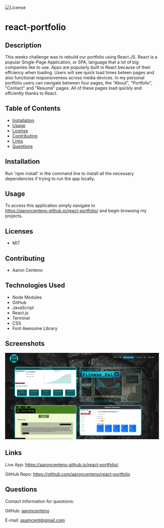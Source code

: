 ![License](https://img.shields.io/static/v1?label=License&message=MIT&color=BLUE)
# react-portfolio

## Description

This weeks challenge was to rebuild our portfolio using React.JS. React is a popular Single-Page Application, or SPA, language that a lot of big companies like to use. Apps are popularly built in React because of their effciency when loading. Users will see quick load times beteen pages and also functional responsiveness across media devices. In my personal portfolio users can navigate between four pages, the "About", "Portfolio", "Contact" and "Resumé" pages. All of these pages load quickly and effciently thanks to React. 

## Table of Contents

* [Installation](#installation)
* [Usage](#usage)
* [License](#license)
* [Contributing](#contributing)
* [Links](#links)
* [Questions](#questions)

## Installation 

Run 'npm install' in the command line to install all the necessary dependencies if trying to run the app locally.

## Usage

To access this application simply navigate to https://aaroncenteno.github.io/react-portfolio/  and begin browsing my projects. 

## Licenses

* MIT

## Contributing

* Aaron Centeno

## Technologies Used
* Node Modules
* GitHub
* JavaScript
* React.js
* Terminal
* CSS
* Font Awesome Library

## Screenshots

<img src="./public/react-portfolio.jpg">

## Links

Live App: https://aaroncenteno.github.io/react-portfolio/

GitHub Repo: https://github.com/aaroncenteno/react-portfolio

## Questions

Contact Information for questions: 


GitHub: [aaroncenteno](https://www.github.com/aaroncenteno) 

E-mail: asamcent@gmail.com